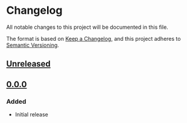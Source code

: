 # Changelog
All notable changes to this project will be documented in this file.

The format is based on [Keep a Changelog](https://keepachangelog.com/en/1.0.0/),
and this project adheres to [Semantic Versioning](https://semver.org/spec/v2.0.0.html).

## [Unreleased]

## [0.0.0]
### Added
- Initial release

[Unreleased]: https://github.com/MetaMask/metamask-sdk/compare/@metamask/sdk-analytics@0.0.0...HEAD
[0.0.0]: https://github.com/MetaMask/metamask-sdk/releases/tag/@metamask/sdk-analytics@0.0.0
